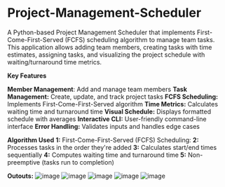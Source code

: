# Project-Management-Scheduler
A Python-based Project Management Scheduler that implements First-Come-First-Served (FCFS) scheduling algorithm to manage team tasks. This application allows adding team members, creating tasks with time estimates, assigning tasks, and visualizing the project schedule with waiting/turnaround time metrics.

**Key Features**

**Member Management**: Add and manage team members
**Task Management:** Create, update, and track project tasks
**FCFS Scheduling:** Implements First-Come-First-Served algorithm
**Time Metrics:** Calculates waiting time and turnaround time
**Visual Schedule:** Displays formatted schedule with averages
**Interactive CLI:** User-friendly command-line interface
**Error Handling:** Validates inputs and handles edge cases

**Algorithm Used**
**1:** First-Come-First-Served (FCFS) Scheduling:
**2:** Processes tasks in the order they're added
**3:** Calculates start/end times sequentially
**4:** Computes waiting time and turnaround time
**5:** Non-preemptive (tasks run to completion)

**Outouts:**
![image](https://github.com/user-attachments/assets/3c9bc519-dfac-4fb5-a45a-7a90c018318f)
![image](https://github.com/user-attachments/assets/196cb464-79d9-402b-a15e-8ad7c7c297e1)
![image](https://github.com/user-attachments/assets/34d3029c-1fcd-4616-a1a0-554c6578c914)
![image](https://github.com/user-attachments/assets/8a5fbcdf-28e1-4742-b633-ac1610faa785)
![image](https://github.com/user-attachments/assets/e3bf0d79-2eef-4fd6-b7c8-5d55590b046c)
